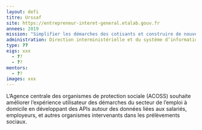 ```yaml
---
layout: defi
titre: Urssaf
site: https://entrepreneur-interet-general.etalab.gouv.fr
annees: 2019
mission: "Simplifier les démarches des cotisants et construire de nouveaux services à l’aide des données du réseau Urssaf"
administration: Direction interministérielle et du système d’information et de communication de l’Etat  
type: ??
eigs: xxx
  - ??
  - ??
mentors:
  - ??
images: xxx
---
```


L’Agence centrale des organismes de protection sociale (ACOSS) souhaite 
améliorer l’expérience utilisateur des démarches du secteur de l’emploi à 
domicile en développant des APIs autour des données liées aux salariés, 
employeurs, et autres organismes intervenants dans les prélèvements sociaux.
